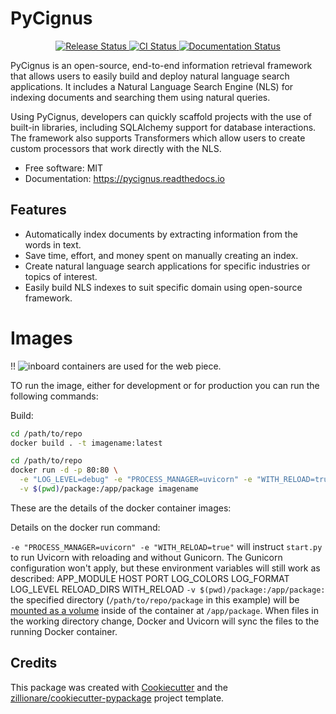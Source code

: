 # PyCignus


<p align="center">
<a href="https://pypi.python.org/pypi/pycignus">
    <img src="https://img.shields.io/pypi/v/pycignus.svg"
        alt = "Release Status">
</a>

<a href="https://github.com/kivo360/pycignus/actions">
    <img src="https://github.com/kivo360/pycignus/actions/workflows/main.yml/badge.svg?branch=release" alt="CI Status">
</a>

<a href="https://pycignus.readthedocs.io/en/latest/?badge=latest">
    <img src="https://readthedocs.org/projects/pycignus/badge/?version=latest" alt="Documentation Status">
</a>

</p>


PyCignus is an open-source, end-to-end information retrieval framework that allows users to easily build and deploy natural language search applications. It includes a Natural Language Search Engine (NLS) for indexing documents and searching them using natural queries.

Using PyCignus, developers can quickly scaffold projects with the use of built-in libraries, including SQLAlchemy support for database interactions. The framework also supports Transformers which allow users to create custom processors that work directly with the NLS.

* Free software: MIT
* Documentation: <https://pycignus.readthedocs.io>


## Features

* Automatically index documents by extracting information from the words in text.
* Save time, effort, and money spent on manually creating an index.
* Create natural language search applications for specific industries or topics of interest.
* Easily build NLS indexes to suit specific domain using open-source framework.



# Images

!! ![inboard](https://inboard.bws.bio/docker) containers are used for the web piece.

TO run the image, either for development or for production you can run the following commands:

Build:

```bash
cd /path/to/repo
docker build . -t imagename:latest
```


```bash
cd /path/to/repo
docker run -d -p 80:80 \
  -e "LOG_LEVEL=debug" -e "PROCESS_MANAGER=uvicorn" -e "WITH_RELOAD=true" \
  -v $(pwd)/package:/app/package imagename
```

These are the details of the docker container images:

Details on the docker run command:

`-e "PROCESS_MANAGER=uvicorn" -e "WITH_RELOAD=true"` will instruct `start.py` to run Uvicorn with reloading and without Gunicorn. The Gunicorn configuration won't apply, but these environment variables will still work as described:
APP_MODULE
HOST
PORT
LOG_COLORS
LOG_FORMAT
LOG_LEVEL
RELOAD_DIRS
WITH_RELOAD
`-v $(pwd)/package:/app/package:` the specified directory (`/path/to/repo/package` in this example) will be [mounted as a volume](https://docs.docker.com/engine/reference/run/#volume-shared-filesystems) inside of the container at `/app/package`. When files in the working directory change, Docker and Uvicorn will sync the files to the running Docker container.




## Credits

This package was created with [Cookiecutter](https://github.com/audreyr/cookiecutter) and the [zillionare/cookiecutter-pypackage](https://github.com/zillionare/cookiecutter-pypackage) project template.
